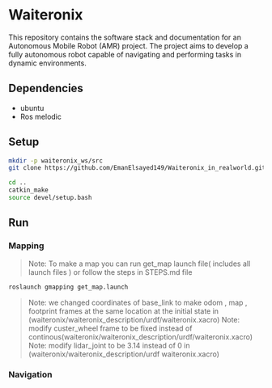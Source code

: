 # Waiteronix
This repository contains the software stack and documentation for an Autonomous Mobile Robot (AMR) project. The project aims to develop a fully autonomous robot capable of navigating and performing tasks in dynamic environments.

## Dependencies
* ubuntu
* Ros melodic

## Setup
```bash
mkdir -p waiteronix_ws/src
git clone https://github.com/EmanElsayed149/Waiteronix_in_realworld.git   
```
```bash 
cd ..
catkin_make
source devel/setup.bash
```
## Run
### Mapping
>Note: To make a map you can run get_map launch file( includes all launch files ) or follow the steps in STEPS.md file 
```bash
roslaunch gmapping get_map.launch
```
>Note: we changed coordinates of base_link to make odom , map , footprint frames at the same location at the initial state in (waiteronix/waiteronix_description/urdf/waiteronix.xacro)
>Note: modify custer_wheel frame to be fixed instead of continous(waiteronix/waiteronix_description/urdf/waiteronix.xacro)
>Note: modify lidar_joint to be 3.14 instead of 0 in (waiteronix/waiteronix_description/urdf waiteronix.xacro)
### Navigation
